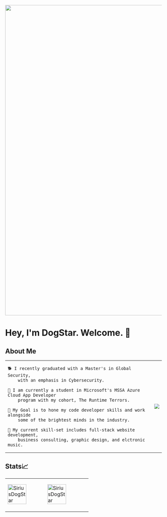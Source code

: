 <p align="left"> <img src="https://imgur.com/pRmPADV.jpg" width="1000" /> </p>


# Hey, I'm DogStar. Welcome. 🐾

## About Me

<table width="1000">
<tr> 
              
<td>
  
    🐕 I recently graduated with a Master's in Global Security,
        with an emphasis in Cybersecurity.
    
    🦦 I am currently a student in Microsoft's MSSA Azure Cloud App Developer 
        program with my cohort, The Runtime Terrors.
    
    🦅 My Goal is to hone my code developer skills and work alongside
        some of the brightest minds in the industry.
    
    🦈 My current skill-set includes full-stack website development, 
        business consulting, graphic design, and elctronic music.
    
<td>
<img src="https://i.imgur.com/SeTylB7.gif" /></a>
</tr>
</table>

## Stats📈 
<table width="1000">
  <tr> 
    <td>
<p align="left"> <!--img width="40%" src="https://github-readme-stats.vercel.app/api/top-langs?username=SiriusDogStar&show_icons=true&theme=dracula&title_color=ff8000&text_color=ffffff&bg_color=6a6a6a&locale=en&layout=compact&hide_border=true" alt="SiriusDogStar" />-->  <img width="49%" src="https://github-readme-stats.vercel.app/api?username=SiriusDogStar&show_icons=true&theme=dracula&title_color=ff8000&text_color=ffffff&bg_color=6a6a6a&locale=en&hide_border=true" alt="SiriusDogStar" /> 
<img width="49%" src="https://github-readme-streak-stats.herokuapp.com/?user=SiriusDogStar&theme=highcontrast&hide_border=true" alt="SiriusDogStar" /> </p>
  </tr>
</table>
<!--
**SiriusDogStar/SiriusDogStar** is a ✨ _special_ ✨ repository because its `README.md` (this file) appears on your GitHub profile.

Here are some ideas to get you started:

- 🔭 I’m currently working on ...
- 🌱 I’m currently learning ...
- 👯 I’m looking to collaborate on ...
- 🤔 I’m looking for help with ...
- 💬 Ask me about ...
- 📫 How to reach me: ...
- 😄 Pronouns: ...
- ⚡ Fun fact: ...
-->
